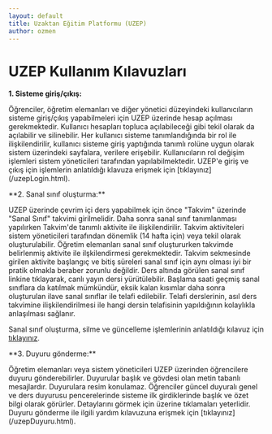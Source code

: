 ```yaml
---
layout: default
title: Uzaktan Eğitim Platformu (UZEP)
author: ozmen
---
```


# UZEP Kullanım Kılavuzları

**1. Sisteme giriş/çıkış:**
<p>
Öğrenciler, öğretim elemanları ve diğer yönetici düzeyindeki kullanıcıların sisteme giriş/çıkış yapabilmeleri için UZEP üzerinde hesap açılması gerekmektedir. Kullanıcı hesapları topluca açılabileceği gibi tekil olarak da açılabilir ve silinebilir. Her kullanıcı sisteme tanımlandığında bir rol ile ilişkilendirilir, kullanıcı sisteme giriş yaptığında tanımlı rolüne uygun olarak sistem üzerindeki sayfalara, verilere erişebilir. Kullanıcıların rol değişim işlemleri sistem yöneticileri tarafından yapılabilmektedir. UZEP'e giriş ve çıkış için işlemlerin anlatıldığı klavuza erişmek için [tıklayınız](/uzepLogin.html).
</p>
**2. Sanal sınıf oluşturma:**
<p>
UZEP üzerinde çevrim içi ders yapabilmek için önce "Takvim" üzerinde "Sanal Sınıf" takvimi girilmelidir. Daha sonra sanal sınıf tanımlanması yapılırken Takvim'de tanımlı aktivite ile ilişkilendirilir. Takvim aktiviteleri sistem yöneticileri tarafından dönemlik (14 hafta için) veya tekil olarak oluşturulabilir. Öğretim elemanları sanal sınıf oluştururken takvimde belirlenmiş aktivite ile ilşkilendirmesi gerekmektedir. Takvim sekmesinde girilen aktivite başlangıç ve bitiş süreleri sanal sınıf için aynı olması iyi bir pratik olmakla beraber zorunlu değildir. Ders altında görülen sanal sınıf linkine tıklayarak, canlı yayın dersi yürütülebilir. Başlama saati geçmiş sanal sınıflara da katılmak mümkündür, eksik kalan kısımlar daha sonra oluşturulan ilave sanal sınıflar ile telafi edilebilir. Telafi derslerinin, asıl ders takvimine ilişkilendirilmesi ile hangi dersin telafisinin yapıldığının kolaylıkla anlaşılması sağlanır.

Sanal sınıf oluşturma, silme ve güncelleme işlemlerinin anlatıldığı kılavuz için [tıklayınız](/uzepSanalSinif.html).
</p>
**3. Duyuru gönderme:**
<p>
Öğretim elemanları veya sistem yöneticileri UZEP üzerinden öğrencilere duyuru gönderebilirler. Duyurular başlık ve gövdesi olan metin tabanlı mesajlardır. Duyurulara resim konulamaz. Öğrenciler güncel duyuralı genel ve ders duyurusu pencerelerinde sisteme ilk girdiklerinde başlık ve özet bilgi olarak görürler. Detaylarını görmek için üzerine tıklamaları yeterlidir. Duyuru gönderme ile ilgili yardım kılavuzuna erişmek için [tıklayınız](/uzepDuyuru.html).
</p>